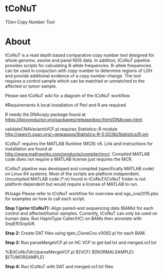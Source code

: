 # tCoNuT
TGen Copy Number Tool

# About
tCoNuT is a read depth based comparative copy number tool designed for whole genome, exome and panel NGS data. In addition, tCoNuT pipeline provides scripts for calculating B-allele frequencies.  B-allele frequencies can be used in conjuction with copy number to determine regions of LOH and provide additional evidence of a copy number change. The tool requires a control sample which can be matched or unmatched to the affected or tumor sample.

Please see tCoNuT wiki for a diagram of the tCoNuT workflow.

#Requirements
A local installation of Perl and R are required.  

R needs the DNAcopy package found at
https://bioconductor.org/packages/release/bioc/html/DNAcopy.html.

validateCNAVariantsVCF.pl requires Statistics::R module
http://search.cpan.org/~gmpassos/Statistics-R-0.02/lib/Statistics/R.pm

tCoNuT requires the MATLAB Runtime (MCR) v9. Link and instructions for installation are found at http://www.mathworks.com/products/compiler/mcr/. Compiled MATLAB code does not require a MATLAB license just requires the MCR.

tCoNuT pipeline was developed and compiled (specifically MATLAB code) on Linux 64 systems. Most of the scripts are platform independent. Uncompiled MATLAB code (*.m) found in tCoNuT/tCoNuT folder is not platform dependent but would require a license of MATLAB to run.

#Usage
Please refer to tCoNuT workflow for overview and ngs_cna2015.pbs for examples on how to call each script.

<b>Step 1 (prior tCoNuT):</b> Align paired-end sequencing data (BAMs) for each control and affected/tumor samples. Currently, tCoNuT can only be used on human data. Run HaploType Caller(HC) on BAMs then annotate with SnpEff/SnpSift.

<b>Step 2:</b> Create DAT files using tgen_CloneCov.v0092.pl for each BAM.

<b>Step 3:</b> Run parseMergeVCF.pl on HC VCF to get baf.txt and merged.vcf.txt

%${tCoNuTdir}/parseMergeVCF.pl ${VCF} ${NORMALSAMPLE} ${TUMORSAMPLE}

<b>Step 4:</b> Run tCoNuT with DAT and merged.vcf.txt files


